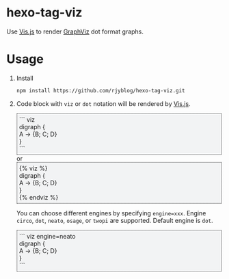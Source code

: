 # hexo-tag-viz

Use [Vis.js](https://github.com/mdaines/viz.js) to render [GraphViz](http://www.graphviz.org/) dot format graphs.

# Usage
1. Install
    ```bash
    npm install https://github.com/rjyblog/hexo-tag-viz.git
    ```
2. Code block with `viz` or `dot` notation will be rendered by [Vis.js](https://github.com/mdaines/viz.js).
    <div style="border:1px dotted black; background-color: #F2F3F4; padding: 5px;">
        &#96;&#96;&#96; viz <br>
        digraph { <br>
            A -> {B; C; D} <br>
        } <br>
        &#96;&#96;&#96;
    </div>
    or
    <div style="border:1px dotted black; background-color: #F2F3F4; padding: 5px;">
        {% viz %}<br>
        digraph { <br>
            A -> {B; C; D} <br>
        } <br>
        {% endviz %}
    </div>

    You can choose different engines by specifying `engine=xxx`. Engine `circo`, `dot`, `neato`, `osage`, or `twopi` are supported. Default engine is `dot`.
    <div style="border:1px dotted black; background-color: #F2F3F4; padding: 5px;">
        &#96;&#96;&#96; viz engine=neato<br>
        digraph { <br>
            A -> {B; C; D} <br>
        } <br>
        &#96;&#96;&#96;
    </div>
